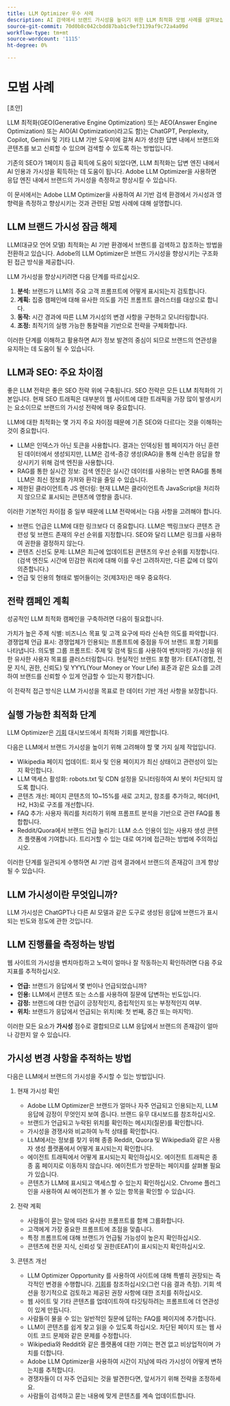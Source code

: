 ```yaml
---
title: LLM Optimizer 우수 사례
description: AI 검색에서 브랜드 가시성을 높이기 위한 LLM 최적화 모범 사례를 살펴보십시오. 콘텐츠 벤치마킹 및 최적화에 대한 통찰력.
source-git-commit: 70d0b8c042cbdd87bab1c9ef3139af9c72a4a09d
workflow-type: tm+mt
source-wordcount: '1115'
ht-degree: 0%

---
```



# 모범 사례

[초안]

LLM 최적화(GEO(Generative Engine Optimization) 또는 AEO(Answer Engine Optimization) 또는 AIO(AI Optimization)라고도 함)는 ChatGPT, Perplexity, Copilot, Gemini 및 기타 LLM 기반 도우미에 걸쳐 AI가 생성한 답변 내에서 브랜드와 콘텐츠를 보고 신뢰할 수 있으며 검색할 수 있도록 하는 방법입니다.

기존의 SEO가 1페이지 등급 획득에 도움이 되었다면, LLM 최적화는 답변 엔진 내에서 AI 인용과 가시성을 획득하는 데 도움이 됩니다. Adobe LLM Optimizer을 사용하면 응답 엔진 내에서 브랜드의 가시성을 측정하고 향상시킬 수 있습니다.

이 문서에서는 Adobe LLM Optimizer을 사용하여 AI 기반 검색 환경에서 가시성과 영향력을 측정하고 향상시키는 것과 관련된 모범 사례에 대해 설명합니다.

## LLM 브랜드 가시성 잠금 해제

LLM(대규모 언어 모델) 최적화는 AI 기반 환경에서 브랜드를 검색하고 참조하는 방법을 전환하고 있습니다. Adobe의 LLM Optimizer은 브랜드 가시성을 향상시키는 구조화된 접근 방식을 제공합니다.

LLM 가시성을 향상시키려면 다음 단계를 따르십시오.

1. **분석:** 브랜드가 LLM의 주요 고객 프롬프트에 어떻게 표시되는지 검토합니다.
2. **계획:** 집중 캠페인에 대해 유사한 의도를 가진 프롬프트 클러스터를 대상으로 합니다.
3. **동작:** 시간 경과에 따른 LLM 가시성의 변경 사항을 구현하고 모니터링합니다.
4. **조정:** 최적기의 실행 가능한 통찰력을 기반으로 전략을 구체화합니다.

<!--insert image-->

이러한 단계를 이해하고 활용하면 AI가 정보 발견의 중심이 되므로 브랜드의 연관성을 유지하는 데 도움이 될 수 있습니다.

## LLM과 SEO: 주요 차이점

좋은 LLM 전략은 좋은 SEO 전략 위에 구축됩니다. SEO 전략은 모든 LLM 최적화의 기본입니다. 현재 SEO 트래픽은 대부분의 웹 사이트에 대한 트래픽을 가장 많이 발생시키는 요소이므로 브랜드의 가시성 전략에 매우 중요합니다.

LLM에 대한 최적화는 몇 가지 주요 차이점 때문에 기존 SEO와 다르다는 것을 이해하는 것이 중요합니다.

* LLM은 인덱스가 아닌 토큰을 사용합니다. 결과는 인덱싱된 웹 페이지가 아닌 훈련된 데이터에서 생성되지만, LLM은 검색-증강 생성(RAG)을 통해 신속한 응답을 향상시키기 위해 검색 엔진을 사용합니다.
* RAG를 통한 실시간 정보: 검색 엔진은 실시간 데이터를 사용하는 반면 RAG를 통해 LLM은 최신 정보를 가져와 환각을 줄일 수 있습니다.
* 제한된 클라이언트측 JS 렌더링: 현재 LLM은 클라이언트측 JavaScript을 처리하지 않으므로 표시되는 콘텐츠에 영향을 줍니다.

이러한 기본적인 차이점 중 일부 때문에 LLM 전략에서는 다음 사항을 고려해야 합니다.

* 브랜드 언급은 LLM에 대한 링크보다 더 중요합니다. LLM은 백링크보다 콘텐츠 관련성 및 브랜드 존재의 우선 순위를 지정합니다. SEO와 달리 LLM은 링크를 사용하여 권한을 결정하지 않는다.
* 콘텐츠 신선도 문제: LLM은 최근에 업데이트된 콘텐츠의 우선 순위를 지정합니다. (검색 엔진도 시간에 민감한 쿼리에 대해 이를 우선 고려하지만, 다른 값에 더 많이 의존합니다.)
* 언급 및 인용의 형태로 벌어들이는 것(제3자)은 매우 중요하다.

## 전략 캠페인 계획

성공적인 LLM 최적화 캠페인을 구축하려면 다음이 필요합니다.

가치가 높은 주제 식별: 비즈니스 목표 및 고객 요구에 따라 신속한 의도를 파악합니다.
경쟁업체 언급 표시: 경쟁업체가 인용되는 프롬프트에 중점을 두어 브랜드 포함 기회를 나타냅니다.
의도별 그룹 프롬프트: 주제 및 검색 필드를 사용하여 벤치마킹 가시성을 위한 유사한 사용자 목표를 클러스터링합니다.
현실적인 브랜드 포함 평가: EEAT(경험, 전문 지식, 권한, 신뢰도) 및 YYYL(Your Money or Your Life) 표준과 같은 요소를 고려하여 브랜드를 신뢰할 수 있게 언급할 수 있는지 평가합니다.

이 전략적 접근 방식은 LLM 가시성을 목표로 한 데이터 기반 개선 사항을 보장합니다.


## 실행 가능한 최적화 단계

LLM Optimizer은 [기회](/help/dashboards/opportunities.md) 대시보드에서 최적화 기회를 제안합니다.

다음은 LLM에서 브랜드 가시성을 높이기 위해 고려해야 할 몇 가지 실제 작업입니다.

* Wikipedia 페이지 업데이트: 회사 및 인용 페이지가 최신 상태이고 관련성이 있는지 확인합니다.
* LLM 액세스 활성화: robots.txt 및 CDN 설정을 모니터링하여 AI 봇이 차단되지 않도록 합니다.
* 콘텐츠 개선: 페이지 콘텐츠의 10~15%를 새로 고치고, 참조를 추가하고, 헤더(H1, H2, H3)로 구조를 개선합니다.
* FAQ 추가: 사용자 쿼리를 처리하기 위해 프롬프트 분석을 기반으로 관련 FAQ를 통합합니다.
* Reddit/Quora에서 브랜드 언급 늘리기: LLM 소스 인용이 있는 사용자 생성 콘텐츠 플랫폼에 기여합니다. 트리거할 수 있는 대로 여기에 접근하는 방법에 주의하십시오.

이러한 단계를 일관되게 수행하면 AI 기반 검색 결과에서 브랜드의 존재감이 크게 향상될 수 있습니다.



## LLM 가시성이란 무엇입니까?

LLM 가시성은 ChatGPT나 다른 AI 모델과 같은 도구로 생성된 응답에 브랜드가 표시되는 빈도와 정도에 관한 것입니다.

## LLM 진행률을 측정하는 방법

웹 사이트의 가시성을 벤치마킹하고 노력이 얼마나 잘 작동하는지 확인하려면 다음 주요 지표를 추적하십시오.

* **언급:** 브랜드가 응답에서 몇 번이나 언급되었습니까?
* **인용:** LLM에서 콘텐츠 또는 소스를 사용하여 질문에 답변하는 빈도입니다.
* **감정:** 브랜드에 대한 언급이 긍정적인지, 중립적인지 또는 부정적인지 여부.
* **위치:** 브랜드가 응답에서 언급되는 위치(예: 첫 번째, 중간 또는 마지막).

이러한 모든 요소가 **가시성** 점수로 결합되므로 LLM 응답에서 브랜드의 존재감이 얼마나 강한지 알 수 있습니다.

## 가시성 변경 사항을 추적하는 방법

다음은 LLM에서 브랜드의 가시성을 주시할 수 있는 방법입니다.

1. 현재 가시성 확인
   * Adobe LLM Optimizer은 브랜드가 얼마나 자주 언급되고 인용되는지, LLM 응답에 감정이 무엇인지 보여 줍니다. 브랜드 유무 대시보드를 참조하십시오.
   * 브랜드가 언급되고 누락된 위치를 확인하는 메시지(질문)를 확인합니다.
   * 가시성을 경쟁사와 비교하여 누적 상태를 확인합니다.
   * LLM에서는 정보를 찾기 위해 종종 Reddit, Quora 및 Wikipedia와 같은 사용자 생성 플랫폼에서 어떻게 표시되는지 확인합니다.
   * 에이전트 트래픽에서 어떻게 표시되는지 확인하십시오. 에이전트 트래픽은 종종 홈 페이지로 이동하지 않습니다. 에이전트가 방문하는 페이지를 살펴볼 필요가 있습니다.
   * 콘텐츠가 LLM에 표시되고 액세스할 수 있는지 확인하십시오. Chrome 플러그인을 사용하여 AI 에이전트가 볼 수 있는 항목을 확인할 수 있습니다.

1. 전략 계획
   * 사람들이 묻는 말에 따라 유사한 프롬프트를 함께 그룹화합니다.
   * 고객에게 가장 중요한 프롬프트에 초점을 맞춥니다.
   * 특정 프롬프트에 대해 브랜드가 언급될 가능성이 높은지 확인하십시오.
   * 콘텐츠에 전문 지식, 신뢰성 및 권한(EEAT)이 표시되는지 확인하십시오.

1. 콘텐츠 개선
   * LLM Optimizer Opportunity 를 사용하여 사이트에 대해 특별히 권장되는 즉각적인 변경을 수행합니다. [기회](/help/dashboards/opportunities.md)를 참조하십시오(그런 다음 결과 측정). 기회 섹션을 정기적으로 검토하고 제공된 권장 사항에 대한 조치를 취하십시오.
   * 웹 사이트 및 기타 콘텐츠를 업데이트하여 타깃팅하려는 프롬프트에 더 연관성이 있게 만듭니다.
   * 사람들이 물을 수 있는 일반적인 질문에 답하는 FAQ를 페이지에 추가합니다.
   * LLM이 콘텐츠를 쉽게 찾고 읽을 수 있도록 하십시오. 차단된 페이지 또는 웹 사이트 코드 문제와 같은 문제를 수정합니다.
   * Wikipedia와 Reddit와 같은 플랫폼에 대한 기여는 편견 없고 비상업적이며 가치를 더합니다.
   * Adobe LLM Optimizer을 사용하여 시간이 지남에 따라 가시성이 어떻게 변하는지를 추적합니다.
   * 경쟁자들이 더 자주 언급되는 것을 발견한다면, 앞서가기 위해 전략을 조정하세요.
   * 사람들이 검색하고 묻는 내용에 맞게 콘텐츠를 계속 업데이트합니다.


<!-- Use the "Share of Voice" feature to see which competitors are dominating specific topics and adjust your strategy accordingly.-->

<!-- Purpose: Measure how much of the conversation your brand owns compared to competitors.
Insight:

This feature shows the percentage of visibility your brand has for specific topics compared to competitors.


Best Practice:

Use this insight to identify gaps in your visibility and focus on improving your presence in under-performing topics.-->

<!--6. Content Visibility

Purpose: Ensure LLMs can access and render your content.
Insight:

The dashboard compares what LLMs can see versus what is actually on your page.
It provides a percentage of content visibility, highlighting areas where LLMs may only see a small portion of your page due to client-side rendering issues.


Best Practice:

Use nametbd feature to render static HTML versions of your pages for LLM bots, ensuring full content visibility.
Address issues like blocked pages, robots.txt restrictions, and client-side rendering problems.-->



